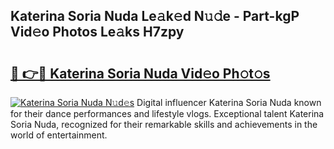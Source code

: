 ## Katerina Soria Nuda Le𝚊k𝚎d N𝚞𝚍e - Part-kgP Vid𝚎o Photos Le𝚊ks H7zpy

# <h2><a href="http://fbfpmfx.evod.top/?m=Katerina+Soria+Nuda">🔗 👉🔴 Katerina Soria Nuda Vid𝚎o Ph𝚘t𝚘s</a></h2>

[![Katerina Soria Nuda N𝚞d𝚎s](https://i.imgur.com/8V9OHl7.gif)](http://fbfpmfx.evod.top/?m=Katerina+Soria+Nuda)
Digital influencer Katerina Soria Nuda known for their dance performances and lifestyle vlogs. Exceptional talent Katerina Soria Nuda, recognized for their remarkable skills and achievements in the world of entertainment. 
